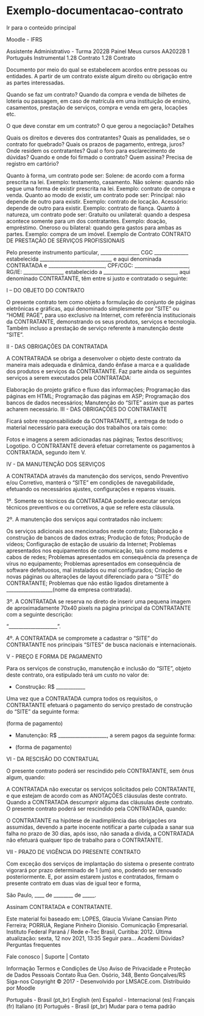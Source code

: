 # Exemplo-documentacao-contrato


Ir para o conteúdo principal
 
Moodle - IFRS

Assistente Administrativo - Turma 2022B
Painel Meus cursos  AA2022B 1 Português Instrumental  1.28 Contrato
1.28 Contrato

Documento por meio do qual se estabelecem acordos entre pessoas ou entidades. A partir de um contrato existe algum direito ou obrigação entre as partes interessadas.

Quando se faz um contrato?
Quando da compra e venda de bilhetes de loteria ou passagem, em caso de matrícula em uma instituição de ensino, casamentos, prestação de serviços, compra e venda em gera, locações etc.

O que deve constar em um contrato?
O que gerou a negociação? Detalhes

Quais os direitos e deveres dos contratantes?
Quais as penalidades, se o contrato for quebrado?
Quais os prazos de pagamento, entrega, juros?
Onde residem os contratantes?
Qual o foro para esclarecimento de dúvidas?
Quando e onde foi firmado o contrato?
Quem assina?
Precisa de registro em cartório?

Quanto à forma, um contrato pode ser:
Solene: de acordo com a forma prescrita na lei. Exemplo: testamento, casamento.
Não solene: quando não segue uma forma de existir prescrita na lei. Exemplo: contrato de compra e venda.
Quanto ao modo de existir, um contrato pode ser:
Principal: não depende de outro para existir. Exemplo: contrato de locação.
Acessório: depende de outro para existir. Exemplo: contrato de fiança.
Quanto à natureza, um contrato pode ser:
Gratuito ou unilateral: quando a despesa acontece somente para um dos contratantes. Exemplo: doação, empréstimo.
Oneroso ou bilateral: quando gera gastos para ambas as partes. Exemplo: compra de um imóvel.
Exemplo de Contrato
CONTRATO DE PRESTAÇÃO DE SERVIÇOS PROFISSIONAIS

Pelo presente instrumento particular, ________________ CGC ______________ estabelecida _____________________________, e aqui denominada CONTRATADA e _______________________, CPF/CGC: ______________________, RG/IE: ________________, estabelecido a ______________________________, aqui denominado CONTRATANTE, têm entre si justo e contratado o seguinte:

I – DO OBJETO DO CONTRATO

O presente contrato tem como objeto a formulação do conjunto de páginas eletrônicas e gráficas, aqui denominado simplesmente por ”SITE” ou “HOME PAGE”, para uso exclusivo na Internet, com referência institucionais da CONTRATANTE, demonstrando os seus produtos, serviços e tecnologia. Também incluso a prestação de serviço referente à manutenção deste “SITE”.

II - DAS OBRIGAÇÕES DA CONTRATADA

A CONTRATRADA se obriga a desenvolver o objeto deste contrato da maneira mais adequada e dinâmica, dando ênfase a marca e a qualidade dos produtos e serviços da CONTRATANTE. Faz parte ainda os seguintes serviços a serem executados pela CONTRATADA:

Elaboração do projeto gráfico e fluxo das informações;
Programação das páginas em HTML;
Programação das páginas em ASP;
Programação dos bancos de dados necessários;
Manutenção do “SITE” assim que as partes acharem necessário.
III - DAS OBRIGAÇÕES DO CONTRATANTE

Ficará sobre responsabilidade da CONTRATANTE, a entrega de todo o material necessário para execução dos trabalhos ora tais como:

Fotos e imagens a serem adicionadas nas páginas;
Textos descritivos;
Logotipo.
O CONTRATANTE deverá efetuar corretamente os pagamentos à CONTRATADA, segundo item V.

IV - DA MANUTENÇÃO DOS SERVIÇOS

A CONTRATADA através da manutenção dos serviços, sendo Preventivo e/ou Corretivo, manterá o “SITE” em condições de navegabilidade, efetuando os necessários ajustes, configurações e reparos visuais.

1º. Somente os técnicos da CONTRATADA poderão executar serviços técnicos preventivos e ou corretivos, a que se refere esta cláusula.

2º. A manutenção dos serviços aqui contratados não incluem:

Os serviços adicionais aos mencionados neste contrato;
Elaboração e construção de bancos de dados extras;
Produção de fotos;
Produção de vídeos;
Configuração de estação de usuário da Internet;
Problemas apresentados nos equipamentos de comunicação, tais como modems e cabos de redes;
Problemas apresentados em consequência da presença de vírus no equipamento;
Problemas apresentados em consequência de software defeituosos, mal instalados ou mal configurados;
Criação de novas páginas ou alterações de layout diferenciado para o “SITE” do CONTRATANTE;
Problemas que não estão ligados diretamente à ___________________(nome da empresa contratada).

3º. A CONTRATADA se reserva no direto de inserir uma pequena imagem de aproximadamente 70x40 pixels na página principal da CONTRATANTE com a seguinte descrição:

“____________________”.

4º. A CONTRATADA se compromete a cadastrar o “SITE” do CONTRATANTE nos principais “SITES” de busca nacionais e internacionais.

V - PREÇO E FORMA DE PAGAMENTO

Para os serviços de construção, manutenção e inclusão do “SITE”, objeto deste contrato, ora estipulado terá um custo no valor de:

- Construção: R$ ____________

Uma vez que a CONTRATADA cumpra todos os requisitos, o CONTRATANTE efetuará o pagamento do serviço prestado de construção do “SITE” da seguinte forma:

(forma de pagamento)

- Manutenção: R$ ____________________, a serem pagos da seguinte forma:

- (forma de pagamento)

VI - DA RESCISÃO DO CONTRATUAL

O presente contrato poderá ser rescindido pelo CONTRATANTE, sem ônus algum, quando:

A CONTRATADA não executar os serviços solicitados pelo CONTRATANTE, e que estejam de acordo com as ANOTAÇÕES cláusulas deste contrato.
Quando a CONTRATADA descumprir alguma das cláusulas deste contrato.
O presente contrato poderá ser rescindido pela CONTRATADA, quando:

O CONTRATANTE na hipótese de inadimplência das obrigações ora assumidas, devendo a parte inocente notificar a parte culpada a sanar sua falha no prazo de 30 dias, após isso, não sanada a dívida, a CONTRATADA não efetuará qualquer tipo de trabalho para o CONTRATANTE.

VII - PRAZO DE VIGÊNCIA DO PRESENTE CONTRATO

Com exceção dos serviços de implantação do sistema o presente contrato vigorará por prazo determinado de 1 (um) ano, podendo ser renovado posteriormente. E, por assim estarem justos e contratados, firmam o presente contrato em duas vias de igual teor e forma,

São Paulo, ____ de ________ de _____.

Assinam CONTRATADA e CONTRATANTE.

Este material foi baseado em:
LOPES, Glaucia Viviane Cansian Pinto Ferreira; PORRUA, Regiane Pinheiro Dionisio. Comunicação Empresarial. Instituto Federal Paraná / Rede e-Tec Brasil, Curitiba: 2012.
Última atualização: sexta, 12 nov 2021, 13:35
Seguir para...
Academi
Dúvidas? 
Perguntas frequentes

Fale conosco | Suporte | Contato

Informação
Termos e Condições de Uso
Aviso de Privacidade e Proteção de Dados Pessoais
Contato
Rua Gen. Osório, 348, Bento Gonçalves/RS
Siga-nos
Copyright © 2017 - Desenvolvido por LMSACE.com. Distribuído por Moodle

Português - Brasil ‎(pt_br)‎
English ‎(en)‎
Español - Internacional ‎(es)‎
Français ‎(fr)‎
Italiano ‎(it)‎
Português - Brasil ‎(pt_br)‎
Mudar para o tema padrão

